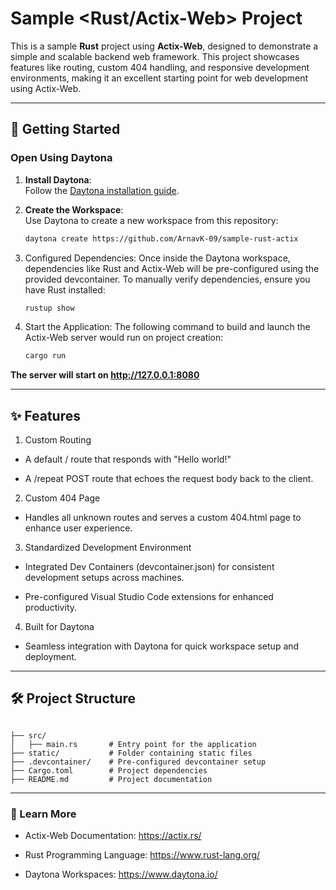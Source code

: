 # Sample <Rust/Actix-Web> Project  

This is a sample **Rust** project using **Actix-Web**, designed to demonstrate a simple and scalable backend web framework. This project showcases features like routing, custom 404 handling, and responsive development environments, making it an excellent starting point for web development using Actix-Web.

---  

## 🚀 Getting Started  

### Open Using Daytona  

1. **Install Daytona**:  
   Follow the [Daytona installation guide](https://www.daytona.io/docs/installation/installation/).  

2. **Create the Workspace**:  
   Use Daytona to create a new workspace from this repository:  

   ```bash  
   daytona create https://github.com/ArnavK-09/sample-rust-actix
   ```
  

3. Configured Dependencies:
Once inside the Daytona workspace, dependencies like Rust and Actix-Web will be pre-configured using the provided devcontainer. To manually verify dependencies, ensure you have Rust installed:

   ```bash
   rustup show
   ```


4. Start the Application:
The following command to build and launch the Actix-Web server would run on project creation:

   ```bash
   cargo run
   ```

**The server will start on http://127.0.0.1:8080**




---

## ✨ Features

1. Custom Routing

- A default / route that responds with "Hello world!"

- A /repeat POST route that echoes the request body back to the client.


2. Custom 404 Page

- Handles all unknown routes and serves a custom 404.html page to enhance user experience.


3. Standardized Development Environment

- Integrated Dev Containers (devcontainer.json) for consistent development setups across machines.

- Pre-configured Visual Studio Code extensions for enhanced productivity.


4. Built for Daytona

- Seamless integration with Daytona for quick workspace setup and deployment.



---

## 🛠️ Project Structure

```

├── src/
│   ├── main.rs       # Entry point for the application
├── static/           # Folder containing static files 
├── .devcontainer/    # Pre-configured devcontainer setup
├── Cargo.toml        # Project dependencies
├── README.md         # Project documentation
```

---

### 📖 Learn More

- Actix-Web Documentation: https://actix.rs/

- Rust Programming Language: https://www.rust-lang.org/

- Daytona Workspaces: https://www.daytona.io/




